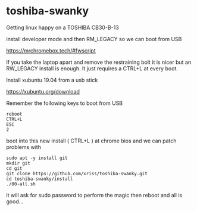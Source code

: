 # toshiba-swanky
Getting linux happy on a TOSHIBA CB30-B-13


install developer mode and then RM_LEGACY so we can boot from USB

https://mrchromebox.tech/#fwscript

If you take the laptop apart and remove the restraining bolt it is nicer 
but an RW_LEGACY install is enough. It just requires a CTRL+L at every boot.


Install xubuntu 19.04 from a usb stick

https://xubuntu.org/download


Remember the following keys to boot from USB

	reboot
	CTRL+L
	ESC
	2


boot into this new install ( CTRL+L ) at chrome bios and we can patch 
problems with


	sudo apt -y install git
	mkdir git
	cd git
	git clone https://github.com/xriss/toshiba-swanky.git
	cd toshiba-swanky/install
	./00-all.sh


it will ask for sudo password to perform the magic then reboot and all 
is good...

